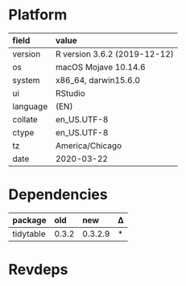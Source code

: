 # Platform

|field    |value                        |
|:--------|:----------------------------|
|version  |R version 3.6.2 (2019-12-12) |
|os       |macOS Mojave 10.14.6         |
|system   |x86_64, darwin15.6.0         |
|ui       |RStudio                      |
|language |(EN)                         |
|collate  |en_US.UTF-8                  |
|ctype    |en_US.UTF-8                  |
|tz       |America/Chicago              |
|date     |2020-03-22                   |

# Dependencies

|package   |old   |new     |Δ  |
|:---------|:-----|:-------|:--|
|tidytable |0.3.2 |0.3.2.9 |*  |

# Revdeps

